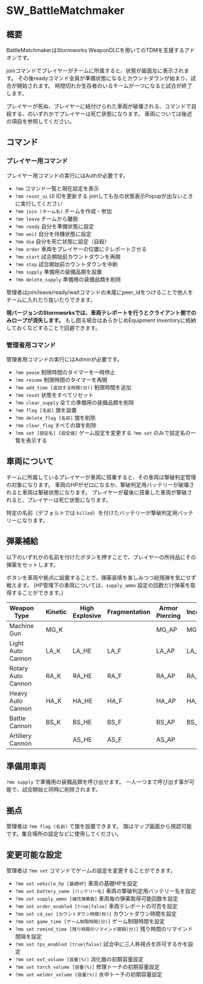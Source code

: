 # SW_BattleMatchmaker
## 概要
BattleMatchmakerはStormworks WeaponDLCを用いてのTDMを支援するアドオンです。

joinコマンドでプレイヤーがチームに所属すると、状態が画面左に表示されます。
その後readyコマンド全員が準備状態になるとカウントダウンが始まり、試合が開始されます。
時間切れか生存者のいるチームが一つになると試合が終了します。

プレイヤーが死ぬ、プレイヤーに紐付けられた車両が破壊される、コマンドで自殺する、のいずれかでプレイヤーは死亡状態になります。
車両については後述の項目を参照してください。


## コマンド
### プレイヤー用コマンド
プレイヤー用コマンドの実行にはAuthが必要です。

- `?mm`
  コマンド一覧と現在設定を表示
- `?mm reset_ui`
  UI IDを更新する
  joinしても左の状態表示Popupが出ないときに実行してください
- `?mm join (チーム名)`
  チームを作成・参加
- `?mm leave`
  チームから離脱
- `?mm ready`
  自分を準備状態に設定
- `?mm wait`
  自分を待機状態に設定
- `?mm die`
  自分を死亡状態に設定（自殺）
- `?mm order`
  車両をプレイヤーの位置にテレポートさせる
- `?mm start`
  試合開始前カウントダウンを再開
- `?mm stop`
  試合開始前カウントダウンを中断
- `?mm supply`
  準備用の装備品類を設置
- `?mm delete_supply`
  準備用の装備品類を削除

管理者はjoin/leave/ready/waitコマンドの末尾にpeer_idをつけることで他人をチームに入れたり抜いたりできます。

**現バージョンのStormworksでは、車両テレポートを行うとクライアント側でのみロープが消失します。**
もし困る場合はあらかじめEquipment Inventoryに格納しておくなどすることで回避できます。


### 管理者用コマンド
管理者用コマンドの実行にはAdminが必要です。

- `?mm pause`
  制限時間のタイマーを一時停止
- `?mm resume`
  制限時間のタイマーを再開
- `?mm add_time [追加する時間(分)]`
  制限時間を追加
- `?mm reset`
  状態をすべてリセット
- `?mm clear_supply`
  全ての準備用の装備品類を削除
- `?mm flag [名前]`
  旗を設置
- `?mm delete_flag [名前]`
  旗を削除
- `?mm clear_flag`
  すべての旗を削除
- `?mm set [設定名] [設定値]`
  ゲーム設定を変更する
  `?mm set` のみで設定名の一覧を表示する


## 車両について
チームに所属しているプレイヤーが車両に搭乗すると、その車両は撃破判定管理の対象になります。
車両のHPがゼロになるか、撃破判定用バッテリーが破壊されると車両は撃破状態になります。
プレイヤーが最後に搭乗した車両が撃破されると、プレイヤーは死亡状態になります。

特定の名前（デフォルトでは `killed`）を付けたバッテリーが撃破判定用バッテリーになります。


## 弾薬補給
以下のいずれかの名前を付けたボタンを押すことで、プレイヤーの所持品にその弾薬をセットします。

ボタンを車両や拠点に設置することで、弾薬装填を楽しみつつ総残弾を気にせず戦えます。
(HP管理下の車両については、`supply_ammo` 設定の回数だけ弾薬を取得することができます。)

| Weapon Type        |     | Kinetic | High Explosive | Fragmentation | Armor Piercing | Incendiary |
| ------------------ | --- | ------- | -------------- | ------------- | -------------- | ---------- |
| Machine Gun        |     | MG_K    |                |               | MG_AP          | MG_I       |
| Light Auto Cannon  |     | LA_K    | LA_HE          | LA_F          | LA_AP          | LA_I       |
| Rotary Auto Cannon |     | RA_K    | RA_HE          | RA_F          | RA_AP          | RA_I       |
| Heavy Auto Cannon  |     | HA_K    | HA_HE          | HA_F          | HA_AP          | HA_I       |
| Battle Cannon      |     | BS_K    | BS_HE          | BS_F          | BS_AP          | BS_I       |
| Artillery Cannon   |     |         | AS_HE          | AS_F          | AS_AP          |            |


## 準備用車両
`?mm supply` で準備用の装備品類を呼び出せます。
一人一つまで呼び出す事が可能で、試合開始と同時に削除されます。


## 拠点
管理者は `?mm flag (名前)` で旗を設置できます。
旗はマップ画面から視認可能です。集合場所の設定などに使用してください。


## 変更可能な設定
管理者は `?mm set` コマンドでゲームの設定を変更することができます。

- `?mm set vehicle_hp [基礎HP]`
  車両の基礎HPを設定
- `?mm set battery_name [バッテリー名]`
  車両の撃破判定用バッテリー名を設定
- `?mm set supply_ammo [補充弾薬数]`
  車両毎の弾薬取得可能回数を設定
- `?mm set order_enabled [true|false]`
  車両テレポートの可否を設定
- `?mm set cd_sec [カウントダウン時間(秒)]`
  カウントダウン時間を設定
- `?mm set game_time [ゲーム制限時間(分)]`
  ゲーム制限時間を設定
- `?mm set remind_time [残り時間のリマインド間隔(分)]`
  残り時間のリマインド間隔を設定
- `?mm set tps_enabled [true|false]`
  試合中に三人称視点を許可するかを設定
- `?mm set ext_volume [容量(%)]`
  消化器の初期容量設定
- `?mm set torch_volume [容量(%)]`
  修理トーチの初期容量設定
- `?mm set welder_volume [容量(%)]`
  水中トーチの初期容量設定
